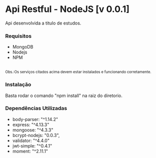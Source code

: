 <h1>Api Restful - NodeJS [v 0.0.1]</h1>

<p>Api desenvolvida a titulo de estudos.</p>

<h3>Requisitos</h3>
<ul>
    <li>MongoDB</li>
    <li>Nodejs</li>
    <li>NPM</li>
</ul>
<br/>
<small>Obs.:Os serviços citados acima devem estar instalados e funcionando corretamente.</small>

<h3>Instalação</h3>
<p>Basta rodar o comando "npm install" na raiz do diretorio.</p>

<h3>Dependências Utilizadas</h3>
<ul>
	<li>body-parser: "^1.14.2"</li>
    <li>express: "^4.13.3"</li>
    <li>mongoose: "^4.3.3"</li>
    <li>bcrypt-nodejs: "0.0.3",</li>
    <li>validator: "^4.4.0"</li>
    <li>jwt-simple: "^0.4.1"</li>
    <li>moment: "^2.11.1"</li>
</ul>